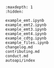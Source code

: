 ```{include} ../README.md
```

```{toctree}
:maxdepth: 1
:hidden:

example_emt.ipynb
example_emt2.ipynb
example_emt3.ipynb
example_emt4.ipynb
example_cdtg.ipynb
example_files.ipynb
changelog.md
contributing.md
conduct.md
autoapi/index
```



